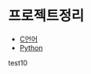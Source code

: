 # 프로젝트정리

- [C언어](https://github.com/noFlowWater/my-project/tree/c)
- [Python](https://github.com/noFlowWater/my-project/tree/python)


test10